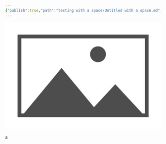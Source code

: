 ```yaml
---
{"publish":true,"path":"testing with a space/Untitled with a space.md","permalink":"/testing-with-a-space/untitled-with-a-space/","PassFrontmatter":true}
---
```


![placeholder - Copy - Copy.png](../A%20Assets/deeper%20assets/placeholder%20-%20Copy%20-%20Copy.png)


a